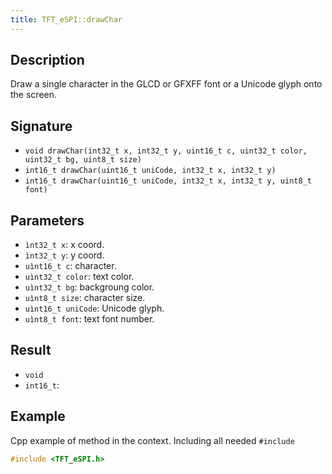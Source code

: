 ```yaml
---
title: TFT_eSPI::drawChar 
---
```


## Description

Draw a single character in the GLCD or GFXFF font or a Unicode glyph onto the screen.

## Signature

* `void drawChar(int32_t x, int32_t y, uint16_t c, uint32_t color, uint32_t bg, uint8_t size)`
* `int16_t drawChar(uint16_t uniCode, int32_t x, int32_t y)`
* `int16_t drawChar(uint16_t uniCode, int32_t x, int32_t y, uint8_t font)`

## Parameters

* `ìnt32_t x`: x coord.
* `ìnt32_t y`: y coord.
* `uìnt16_t c`: character.
* `uìnt32_t color`: text color.
* `uìnt32_t bg`: backgroung color.
* `uìnt8_t size`: character size.
* `uìnt16_t uniCode`: Unicode glyph.
* `uìnt8_t font`: text font number.

## Result

* `void`
* `int16_t`: 

## Example

Cpp example of method in the context. Including all needed `#include`

``` cpp
#include <TFT_eSPI.h>

```